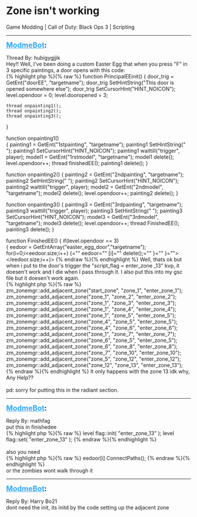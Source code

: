 # Zone isn't working
Game Modding | Call of Duty: Black Ops 3 | Scripting

---
<strong style="font-size: 1.4em;"><span style="text-decoration: underline;text-decoration-color: #34a7f9;"><span style="color:#34a7f9;">ModmeBot</span></span>:</strong>

<p>Thread By: hubigygjjik<br />Hey!! Well, I&#39;ve been doing a custom Easter Egg that when you press &quot;F&quot; in 3 specific paintings, a door opens with this code:<br />{% highlight php %}{% raw %}
function PrincipalEEinit()
{
	door_trig = GetEnt("doorEE", "targetname");
	door_trig SetHintString("This door is opened somewhere else");
	door_trig SetCursorHint("HINT_NOICON");
	level.opendoor = 0;
	level.dooropened = 3;
 
	thread onpainting1();	
	thread onpainting2();
	thread onpainting3();
}

function onpainting1()	
{
	painting1 = GetEnt("1stpainting", "targetname");
        painting1 SetHintString(" ");
        painting1 SetCursorHint("HINT_NOICON");
	painting1 waittill("trigger", player);
	model1 = GetEnt("1rstmodel", "targetname");
	model1 delete();
	level.opendoor++;
	thread finishedEE();
	painting1 delete();
}
	
function onpainting2()
{
	painting2 = GetEnt("2ndpainting", "targetname");
        painting2 SetHintString(" ");
        painting2 SetCursorHint("HINT_NOICON");
	painting2 waittill("trigger", player);
	model2 = GetEnt("2ndmodel", "targetname");
	model2 delete();
	level.opendoor++;
	painting2 delete();
}

function onpainting3()
{
	painting3 = GetEnt("3rdpainting", "targetname");
	painting3 waittill("trigger", player);
	painting3 SetHintString(" ");
        painting3 SetCursorHint("HINT_NOICON");
	model3 = GetEnt("3rdmodel", "targetname");
	model3 delete();
	level.opendoor++;
	thread FinishedEE();
	painting3 delete();
}

function FinishedEE()
{ 
  if(level.opendoor == 3)	
  {
     eedoor = GetEntArray("easter_egg_door","targetname");
     for(i=0;i&lt;eedoor.size;i++) {="" eedoor="" [i]="" delete();="" }="" }=""&gt;&lt;/eedoor.size;i++)&gt;
{% endraw %}{% endhighlight %}
Well, thats ok but when i put to the door&#39;s trigger the &quot;script_flag = enter_zone _13&quot; kvp, it doesen&#39;t work and I die when I pass through it. I also put this into my gsc file but it doesen&#39;t work again.<br />{% highlight php %}{% raw %}
zm_zonemgr::add_adjacent_zone("start_zone", "zone_1", "enter_zone_1");
	zm_zonemgr::add_adjacent_zone("zone_1", "zone_2", "enter_zone_2");
	zm_zonemgr::add_adjacent_zone("zone_1", "zone_3", "enter_zone_3");
	zm_zonemgr::add_adjacent_zone("zone_1", "zone_4", "enter_zone_4");
	zm_zonemgr::add_adjacent_zone("zone_1", "zone_5", "enter_zone_5");
	zm_zonemgr::add_adjacent_zone("zone_4", "zone_5", "enter_zone_5");
	zm_zonemgr::add_adjacent_zone("zone_4", "zone_6", "enter_zone_6");
	zm_zonemgr::add_adjacent_zone("zone_1", "zone_7", "enter_zone_7");
	zm_zonemgr::add_adjacent_zone("zone_6", "zone_5", "enter_zone_5");
	zm_zonemgr::add_adjacent_zone("zone_6", "zone_8", "enter_zone_8");
	zm_zonemgr::add_adjacent_zone("zone_7", "zone_10", "enter_zone_10");
	zm_zonemgr::add_adjacent_zone("zone_5", "zone_12", "enter_zone_12");
	zm_zonemgr::add_adjacent_zone("zone_12", "zone_13", "enter_zone_13");
{% endraw %}{% endhighlight %}
It only happens with the zone 13 idk why, Any Help??<br /> <br />pd: sorry for putting this in the radiant section.</p>

---
<strong style="font-size: 1.4em;"><span style="text-decoration: underline;text-decoration-color: #34a7f9;"><span style="color:#34a7f9;">ModmeBot</span></span>:</strong>

<p>Reply By: mathfag<br />put this in finishedee<br />{% highlight php %}{% raw %}
level flag::init( "enter_zone_13" );
	level flag::set( "enter_zone_13" );
{% endraw %}{% endhighlight %}
 <br /> <br />also you need <br />{% highlight php %}{% raw %}
eedoor[i] ConnectPaths();
{% endraw %}{% endhighlight %}
 <br />or the zombies wont walk through it</p>

---
<strong style="font-size: 1.4em;"><span style="text-decoration: underline;text-decoration-color: #34a7f9;"><span style="color:#34a7f9;">ModmeBot</span></span>:</strong>

<p>Reply By: Harry Bo21<br />dont need the init, its initd by the code setting up the adjacent zone</p>
